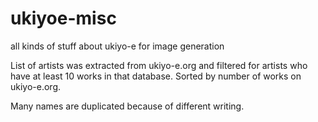 # ukiyoe-misc
all kinds of stuff about ukiyo-e for image generation

List of artists was extracted from ukiyo-e.org and filtered for artists who have at least 10 works in that database.
Sorted by number of works on ukiyo-e.org. 

Many names are duplicated because of different writing.
